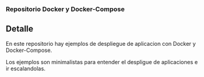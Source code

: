 ### Repositorio Docker y Docker-Compose

## Detalle

En este repositorio hay ejemplos de despliegue de aplicacion con Docker y Docker-Compose.

Los ejemplos son minimalistas para entender el despligue de aplicaciones e ir escalandolas.